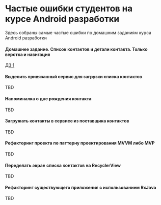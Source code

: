 # Частые ошибки студентов на курсе Android разработки
Здесь собраны самые частые ошибки по домашним заданиям курса Android разработки

#### Домашнее задание. Список контактов и детали контакта. Только верстка и навигация
[ДЗ 1](./Список_контактов_и_детали_контакта_только_верстка_и_навигация.md)

#### Выделить привязанный сервис для загрузки списка контактов
TBD

#### Напоминалка о дне рождения контакта
TBD

#### Загружать контакты в сервисе из поставщика контактов
TBD

#### Рефакторинг проекта по паттерну проектирования MVVM либо MVP
TBD

#### Переделать экран списка контактов на RecyclerView
TBD

#### Рефакторинг существующего приложения с использованием RxJava
TBD
